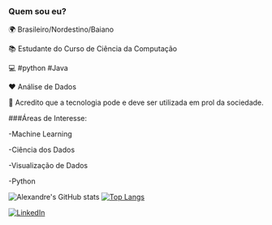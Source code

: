 ### Quem sou eu?

🌍 Brasileiro/Nordestino/Baiano

📚 Estudante do Curso de Ciência da Computação

💻 #python #Java

❤ Análise de Dados

👊 Acredito que a tecnologia pode e deve ser utilizada em prol da sociedade.


###Áreas de Interesse:

-Machine Learning

-Ciência dos Dados

-Visualização de Dados

-Python

![Alexandre's GitHub stats](https://github-readme-stats.vercel.app/api?username=AlexandrePeBrito&show_icons=true&theme=radical)
[![Top Langs](https://github-readme-stats.vercel.app/api/top-langs/?username=AlexandrePeBrito&layout=compact&show_icons=true&theme=radical)](https://github.com/AlexandrePeBrito)

[![LinkedIn](https://img.shields.io/badge/LinkedIn-0077B5?style=for-the-badge&logo=linkedin&logoColor=white)](https://www.linkedin.com/in/alexandre-brito-6629ba216/)
